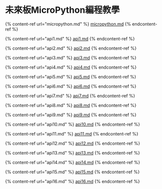 # 未來板MicroPython編程教學

{% content-ref url="micropython.md" %}
[micropython.md](micropython.md)
{% endcontent-ref %}

{% content-ref url="api1.md" %}
[api1.md](api1.md)
{% endcontent-ref %}

{% content-ref url="api2.md" %}
[api2.md](api2.md)
{% endcontent-ref %}

{% content-ref url="api3.md" %}
[api3.md](api3.md)
{% endcontent-ref %}

{% content-ref url="api4.md" %}
[api4.md](api4.md)
{% endcontent-ref %}

{% content-ref url="api5.md" %}
[api5.md](api5.md)
{% endcontent-ref %}

{% content-ref url="api6.md" %}
[api6.md](api6.md)
{% endcontent-ref %}

{% content-ref url="api7.md" %}
[api7.md](api7.md)
{% endcontent-ref %}

{% content-ref url="api8.md" %}
[api8.md](api8.md)
{% endcontent-ref %}

{% content-ref url="api9.md" %}
[api9.md](api9.md)
{% endcontent-ref %}

{% content-ref url="api10.md" %}
[api10.md](api10.md)
{% endcontent-ref %}

{% content-ref url="api11.md" %}
[api11.md](api11.md)
{% endcontent-ref %}

{% content-ref url="api12.md" %}
[api12.md](api12.md)
{% endcontent-ref %}

{% content-ref url="api13.md" %}
[api13.md](api13.md)
{% endcontent-ref %}

{% content-ref url="api14.md" %}
[api14.md](api14.md)
{% endcontent-ref %}

{% content-ref url="api15.md" %}
[api15.md](api15.md)
{% endcontent-ref %}

{% content-ref url="api16.md" %}
[api16.md](api16.md)
{% endcontent-ref %}
